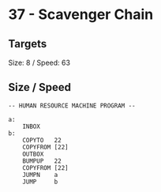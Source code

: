 # 37 - Scavenger Chain	

## Targets
Size: 8 / Speed: 63

## Size / Speed
```
-- HUMAN RESOURCE MACHINE PROGRAM --

a:
    INBOX   
b:
    COPYTO   22
    COPYFROM [22]
    OUTBOX  
    BUMPUP   22
    COPYFROM [22]
    JUMPN    a
    JUMP     b


```
